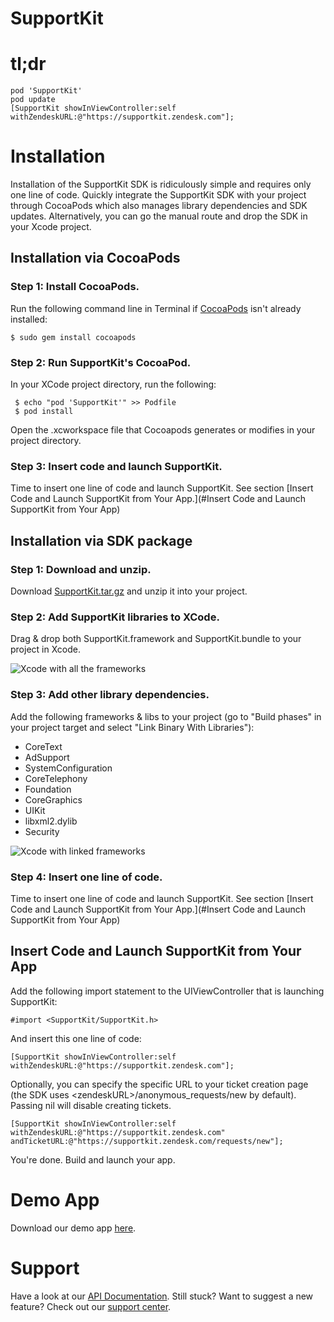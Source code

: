 # SupportKit

# tl;dr
    pod 'SupportKit'
    pod update
    [SupportKit showInViewController:self withZendeskURL:@"https://supportkit.zendesk.com"];

# Installation

Installation of the SupportKit SDK is ridiculously simple and requires only one line of code. Quickly integrate the SupportKit SDK with your project through CocoaPods which also manages library dependencies and SDK updates. Alternatively, you can go the manual route and drop the SDK in your Xcode project.


## Installation via CocoaPods


### Step 1: Install CocoaPods.
Run the following command line in Terminal if [CocoaPods](http://beta.cocoapods.org/?q=#install) isn't already installed:

    $ sudo gem install cocoapods


### Step 2: Run SupportKit's CocoaPod.
In your XCode project directory, run the following:

     $ echo "pod 'SupportKit'" >> Podfile
     $ pod install

Open the .xcworkspace file that Cocoapods generates or modifies in your project directory.


### Step 3: Insert code and launch SupportKit.
Time to insert one line of code and launch SupportKit. See section [Insert Code and Launch SupportKit from Your App.](#Insert Code and Launch SupportKit from Your App)


## Installation via SDK package

### Step 1: Download and unzip.
Download [SupportKit.tar.gz](https://github.com/radialpoint/SupportKit/raw/master/SupportKit.tar.gz) and unzip it into your project.


### Step 2: Add SupportKit libraries to XCode.
Drag & drop both SupportKit.framework and SupportKit.bundle to your project in Xcode.

![Xcode with all the frameworks](https://raw.github.com/radialpoint/SupportKit/master/readme_img/dragdrop_sdk.png)


### Step 3: Add other library dependencies.
Add the following frameworks & libs to your project (go to "Build phases" in your project target and select "Link Binary With Libraries"):
- CoreText
- AdSupport
- SystemConfiguration
- CoreTelephony
- Foundation
- CoreGraphics
- UIKit
- libxml2.dylib
- Security

![Xcode with linked frameworks](https://raw.github.com/radialpoint/SupportKit/master/readme_img/linked_framework.png)


### Step 4: Insert one line of code.
Time to insert one line of code and launch SupportKit. See section [Insert Code and Launch SupportKit from Your App.](#Insert Code and Launch SupportKit from Your App)


## Insert Code and Launch SupportKit from Your App
<a name="Insert Code and Launch SupportKit from Your App"></a>
Add the following import statement to the UIViewController that is launching SupportKit:

    #import <SupportKit/SupportKit.h>

And insert this one line of code:

    [SupportKit showInViewController:self withZendeskURL:@"https://supportkit.zendesk.com"];

Optionally, you can specify the specific URL to your ticket creation page (the SDK uses \<zendeskURL>/anonymous_requests/new by default). Passing nil will disable creating tickets.

    [SupportKit showInViewController:self withZendeskURL:@"https://supportkit.zendesk.com" andTicketURL:@"https://supportkit.zendesk.com/requests/new"];

You're done. Build and launch your app.

# Demo App
Download our demo app [here](https://github.com/radialpoint/SupportKit/archive/master.zip).
# Support
Have a look at our [API Documentation](http://www.somewhere.com). Still stuck? Want to suggest a new feature? Check out our [support center](http://supportkit.zendesk.com).